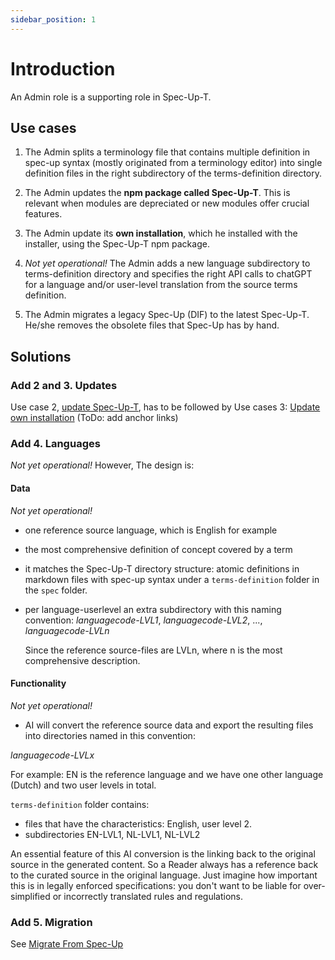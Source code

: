 ```yaml
---
sidebar_position: 1
---
```


# Introduction

An Admin role is a supporting role in Spec-Up-T. 

## Use cases

1. The Admin splits a terminology file that contains multiple definition in spec-up syntax (mostly originated from a terminology editor) into single definition files in the right subdirectory of the terms-definition directory.

2. The Admin updates the **npm package called Spec-Up-T**. This is relevant when modules are depreciated or new modules offer crucial features.

3. The Admin update its **own installation**, which he installed with the installer, using the Spec-Up-T npm package.

4. _Not yet operational!_ The Admin adds a new language subdirectory to terms-definition directory and specifies the right API calls to chatGPT for a language and/or user-level translation from the source terms definition.

5. The Admin migrates a legacy Spec-Up (DIF) to the latest Spec-Up-T. He/she removes the obsolete files that Spec-Up has by hand.

## Solutions

### Add 2 and 3. Updates
Use case 2, [update Spec-Up-T](../../maintenance-tasks/updating.md), has to be followed by Use cases 3: [Update own installation](../../maintenance-tasks/updating.md) (ToDo: add anchor links)

### Add 4. Languages
_Not yet operational!_ However, The design is:

#### Data
_Not yet operational!_ 
- one reference source language, which is English for example
- the most comprehensive definition of concept covered by a term
- it matches the Spec-Up-T directory structure: atomic definitions in markdown files with spec-up syntax under a `terms-definition` folder in the `spec` folder.
- per language-userlevel an extra subdirectory with this naming convention:
   _languagecode-LVL1_, _languagecode-LVL2_, ..., _languagecode-LVLn_

   Since the reference source-files are LVLn, where n is the most comprehensive description.

#### Functionality
_Not yet operational!_ 
 - AI will convert the reference source data and export the resulting files into directories named in this convention:

  _languagecode-LVLx_

For example:
EN is the reference language and we have one other language (Dutch) and two user levels in total.

`terms-definition` folder contains:

- files that have the characteristics: English, user level 2.
- subdirectories EN-LVL1, NL-LVL1, NL-LVL2

An essential feature of this AI conversion is the linking back to the original source in the generated content. So a Reader always has a reference back to the curated source in the original language. Just imagine how important this is in legally enforced specifications: you don't want to be liable for over-simplified or incorrectly translated rules and regulations.


### Add 5. Migration

See [Migrate From Spec-Up](../../advanced-features/migration)